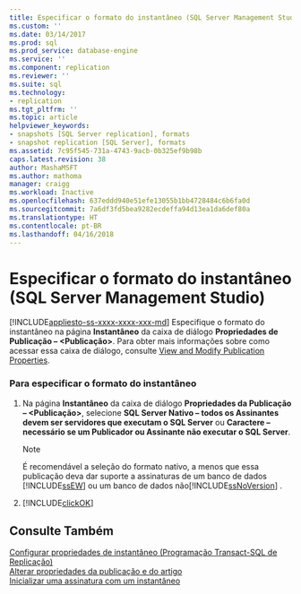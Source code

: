 ```yaml
---
title: Especificar o formato do instantâneo (SQL Server Management Studio) | Microsoft Docs
ms.custom: ''
ms.date: 03/14/2017
ms.prod: sql
ms.prod_service: database-engine
ms.service: ''
ms.component: replication
ms.reviewer: ''
ms.suite: sql
ms.technology:
- replication
ms.tgt_pltfrm: ''
ms.topic: article
helpviewer_keywords:
- snapshots [SQL Server replication], formats
- snapshot replication [SQL Server], formats
ms.assetid: 7c95f545-731a-4743-9acb-0b325ef9b98b
caps.latest.revision: 38
author: MashaMSFT
ms.author: mathoma
manager: craigg
ms.workload: Inactive
ms.openlocfilehash: 637eddd940e51efe13055b1bb4728484c6b6fa0d
ms.sourcegitcommit: 7a6df3fd5bea9282ecdeffa94d13ea1da6def80a
ms.translationtype: HT
ms.contentlocale: pt-BR
ms.lasthandoff: 04/16/2018
---
```

# <a name="specify-snapshot-format-sql-server-management-studio"></a>Especificar o formato do instantâneo (SQL Server Management Studio)
[!INCLUDE[appliesto-ss-xxxx-xxxx-xxx-md](../../../includes/appliesto-ss-xxxx-xxxx-xxx-md.md)]
  Especifique o formato do instantâneo na página **Instantâneo** da caixa de diálogo **Propriedades de Publicação – \<Publicação>**. Para obter mais informações sobre como acessar essa caixa de diálogo, consulte [View and Modify Publication Properties](../../../relational-databases/replication/publish/view-and-modify-publication-properties.md).  
  
### <a name="to-specify-snapshot-format"></a>Para especificar o formato do instantâneo  
  
1.  Na página **Instantâneo** da caixa de diálogo **Propriedades da Publicação – \<Publicação>**, selecione **SQL Server Nativo – todos os Assinantes devem ser servidores que executam o SQL Server** ou **Caractere – necessário se um Publicador ou Assinante não executar o SQL Server**.  
  
    > [!NOTE]  
    >  É recomendável a seleção do formato nativo, a menos que essa publicação deva dar suporte a assinaturas de um banco de dados [!INCLUDE[ssEW](../../../includes/ssew-md.md)] ou um banco de dados não[!INCLUDE[ssNoVersion](../../../includes/ssnoversion-md.md)] .  
  
2.  [!INCLUDE[clickOK](../../../includes/clickok-md.md)]  
  
## <a name="see-also"></a>Consulte Também  
 [Configurar propriedades de instantâneo &#40;Programação Transact-SQL de Replicação&#41;](../../../relational-databases/replication/publish/configure-snapshot-properties-replication-transact-sql-programming.md)   
 [Alterar propriedades da publicação e do artigo](../../../relational-databases/replication/publish/change-publication-and-article-properties.md)   
 [Inicializar uma assinatura com um instantâneo](../../../relational-databases/replication/initialize-a-subscription-with-a-snapshot.md)  
  
  
